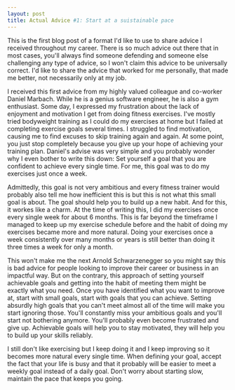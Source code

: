 ```yaml
---
layout: post
title: Actual Advice #1: Start at a suistainable pace
---
```



This is the first blog post of a format I'd like to use to share advice I received throughout my career. There is so much advice out there that in most cases, you'll always find someone defending and someone else challenging any type of advice, so I won't claim this advice to be universally correct. I'd like to share the advice that worked for me personally, that made me better, not necessarily only at my job.

I received this first advice from my highly valued colleague and co-worker Daniel Marbach. While he is a genius software engineer, he is also a gym enthusiast. Some day, I expressed my frustration about the lack of enjoyment and motivation I get from doing fitness exercises. I've mostly tried bodyweight training as I could do my exercises at home but I failed at completing exercise goals several times. I struggled to find motivation, causing me to find excuses to skip training again and again. At some point, you just stop completely because you give up your hope of achieving your training plan. Daniel's advise was very simple and you probably wonder why I even bother to write this down: Set yourself a goal that you are confident to achieve every single time. For me, this goal was to do my exercises just once a week.

Admittedly, this goal is not very ambitious and every fitness trainer would probably also tell me how inefficient this is but this is not what this small goal is about. The goal should help you to build up a new habit. And for this, it workes like a charm. At the time of writing this, I did my exercises once every single week for about 6 months. This is far beyond the timeframe I managed to keep up my exercise schedule before and the habit of doing my exercises became more and more natural. Doing your exercises once a week consistently over many months or years is still better than doing it three times a week for only a month. 

This won't make me the next Arnold Schwarzenegger so you might say this is bad advice for people looking to improve their career or business in an impactful way. But on the contrary, this approach of setting yourself achievable goals and getting into the habit of meeting them might be exactly what you need. Once you have identified what you want to improve at, start with small goals, start with goals that you can achieve. Setting absurdly high goals that you can't meet almost all of the time will make you start ignoring those. You'll constantly miss your ambitious goals and you'll start not bothering anymore. You'll probably even become frustrated and give up. Achievable goals will help you to stay motivated, they will help you to build up your skills reliably.

I still don't like exercising but I keep doing it and I keep improving so it becomes more natural every single time. When defining your goal, accept the fact that your life is busy and that it probably will be easier to meet a weekly goal instead of a daily goal. Don't worry about starting slow, maintain the pace that keeps you going.